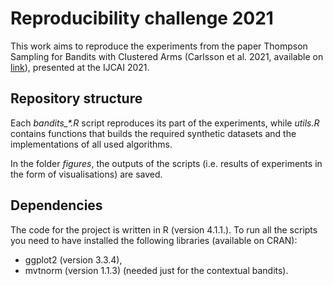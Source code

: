 # Reproducibility challenge 2021

This work aims to reproduce the experiments from the paper Thompson Sampling for Bandits with Clustered Arms (Carlsson et al. 2021, available on [link](https://www.ijcai.org/proceedings/2021/0305.pdf)), presented at the IJCAI 2021.

## Repository structure

Each *bandits_\*.R* script reproduces its part of the experiments, while *utils.R* contains functions that builds the required synthetic datasets and the implementations of all used algorithms.

In the folder *figures*, the outputs of the scripts (i.e. results of experiments in the form of visualisations) are saved.

## Dependencies

The code for the project is written in R (version 4.1.1.). To run all the scripts you need to have installed the following libraries (available on CRAN):

- ggplot2 (version 3.3.4),
- mvtnorm (version 1.1.3) (needed just for the contextual bandits).
